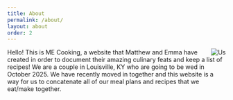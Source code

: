 ```yaml
---
title: About
permalink: /about/
layout: about
order: 2
---
```

<html>
    <body>
        <img src="{{ site.url }}/{{ site.baseurl }}/assets/img/Us.jpeg" alt="Us" align="right">
        <div class="aboutUs">
        Hello! This is ME Cooking, a website that Matthew and Emma have created in order to document their amazing culinary feats and keep a list of recipes!
        We are a couple in Louisville, KY who are going to be wed in October 2025. We have recently moved in together and this website is a way for us to concatenate all of our meal plans and recipes that we eat/make together.
        </div>
    </body>
</html>
